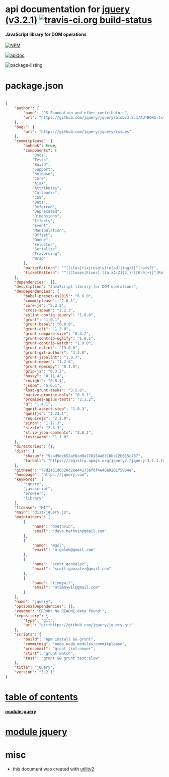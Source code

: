 # api documentation for  [jquery (v3.2.1)](https://jquery.com)  [![travis-ci.org build-status](https://api.travis-ci.org/npmdoc/node-npmdoc-jquery.svg)](https://travis-ci.org/npmdoc/node-npmdoc-jquery)
#### JavaScript library for DOM operations

[![NPM](https://nodei.co/npm/jquery.png?downloads=true)](https://www.npmjs.com/package/jquery)

[![apidoc](https://npmdoc.github.io/node-npmdoc-jquery/build/screen-capture.buildNpmdoc.browser._2Fhome_2Ftravis_2Fbuild_2Fnpmdoc_2Fnode-npmdoc-jquery_2Ftmp_2Fbuild_2Fapidoc.html.png)](https://npmdoc.github.io/node-npmdoc-jquery/build..beta..travis-ci.org/apidoc.html)

![package-listing](https://npmdoc.github.io/node-npmdoc-jquery/build/screen-capture.npmPackageListing.svg)



# package.json

```json

{
    "author": {
        "name": "JS Foundation and other contributors",
        "url": "https://github.com/jquery/jquery/blob/3.2.1/AUTHORS.txt"
    },
    "bugs": {
        "url": "https://github.com/jquery/jquery/issues"
    },
    "commitplease": {
        "nohook": true,
        "components": [
            "Docs",
            "Tests",
            "Build",
            "Support",
            "Release",
            "Core",
            "Ajax",
            "Attributes",
            "Callbacks",
            "CSS",
            "Data",
            "Deferred",
            "Deprecated",
            "Dimensions",
            "Effects",
            "Event",
            "Manipulation",
            "Offset",
            "Queue",
            "Selector",
            "Serialize",
            "Traversing",
            "Wrap"
        ],
        "markerPattern": "^((clos|fix|resolv)(e[sd]|ing))|^(refs?)",
        "ticketPattern": "^((Closes|Fixes) ([a-zA-Z]{2,}-)[0-9]+)|^(Refs? [^#])"
    },
    "dependencies": {},
    "description": "JavaScript library for DOM operations",
    "devDependencies": {
        "babel-preset-es2015": "6.6.0",
        "commitplease": "2.6.1",
        "core-js": "2.2.2",
        "cross-spawn": "2.2.3",
        "eslint-config-jquery": "1.0.0",
        "grunt": "1.0.1",
        "grunt-babel": "6.0.0",
        "grunt-cli": "1.2.0",
        "grunt-compare-size": "0.4.2",
        "grunt-contrib-uglify": "1.0.1",
        "grunt-contrib-watch": "1.0.0",
        "grunt-eslint": "19.0.0",
        "grunt-git-authors": "3.2.0",
        "grunt-jsonlint": "1.0.7",
        "grunt-newer": "1.2.0",
        "grunt-npmcopy": "0.1.0",
        "gzip-js": "0.3.2",
        "husky": "0.11.4",
        "insight": "0.8.1",
        "jsdom": "5.6.1",
        "load-grunt-tasks": "3.5.0",
        "native-promise-only": "0.8.1",
        "promises-aplus-tests": "2.1.2",
        "q": "1.4.1",
        "qunit-assert-step": "1.0.3",
        "qunitjs": "1.23.1",
        "requirejs": "2.2.0",
        "sinon": "1.17.3",
        "sizzle": "2.3.3",
        "strip-json-comments": "2.0.1",
        "testswarm": "1.1.0"
    },
    "directories": {},
    "dist": {
        "shasum": "5c4d9de652af6cd0a770154a631bba12b015c787",
        "tarball": "https://registry.npmjs.org/jquery/-/jquery-3.2.1.tgz"
    },
    "gitHead": "77d2a51d0520d2ee44173afdf4e40a9201f5964e",
    "homepage": "https://jquery.com",
    "keywords": [
        "jquery",
        "javascript",
        "browser",
        "library"
    ],
    "license": "MIT",
    "main": "dist/jquery.js",
    "maintainers": [
        {
            "name": "dmethvin",
            "email": "dave.methvin@gmail.com"
        },
        {
            "name": "mgol",
            "email": "m.goleb@gmail.com"
        },
        {
            "name": "scott.gonzalez",
            "email": "scott.gonzalez@gmail.com"
        },
        {
            "name": "timmywil",
            "email": "4timmywil@gmail.com"
        }
    ],
    "name": "jquery",
    "optionalDependencies": {},
    "readme": "ERROR: No README data found!",
    "repository": {
        "type": "git",
        "url": "git+https://github.com/jquery/jquery.git"
    },
    "scripts": {
        "build": "npm install && grunt",
        "commitmsg": "node node_modules/commitplease",
        "precommit": "grunt lint:newer",
        "start": "grunt watch",
        "test": "grunt && grunt test:slow"
    },
    "title": "jQuery",
    "version": "3.2.1"
}
```



# <a name="apidoc.tableOfContents"></a>[table of contents](#apidoc.tableOfContents)

#### [module jquery](#apidoc.module.jquery)



# <a name="apidoc.module.jquery"></a>[module jquery](#apidoc.module.jquery)



# misc
- this document was created with [utility2](https://github.com/kaizhu256/node-utility2)
